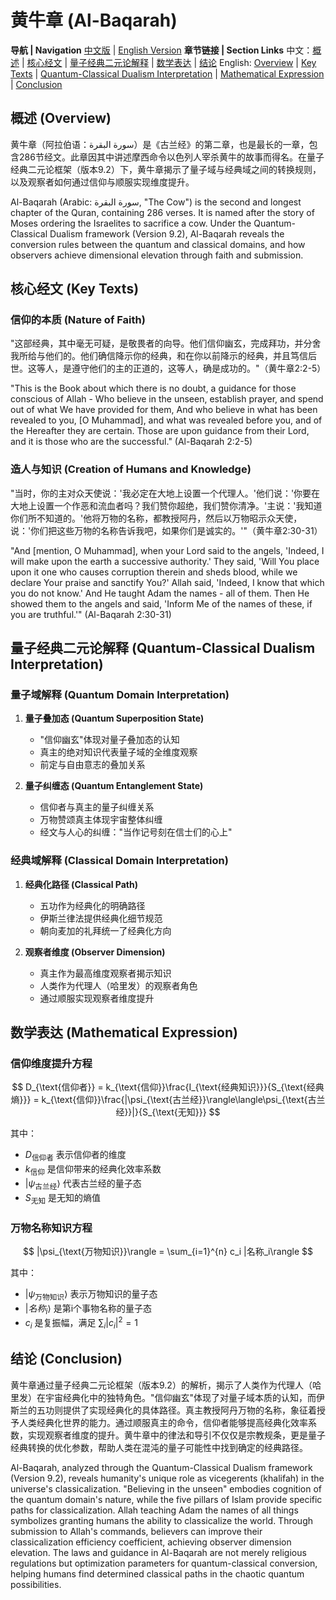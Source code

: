 # 黄牛章 (Al-Baqarah)

**导航 | Navigation**
[中文版](#黄牛章解析) | [English Version](#al-baqarah-analysis)
**章节链接 | Section Links**
中文：[概述](#概述-overview) | [核心经文](#核心经文-key-texts) | [量子经典二元论解释](#量子经典二元论解释-quantum-classical-dualism-interpretation) | [数学表达](#数学表达-mathematical-expression) | [结论](#结论-conclusion)
English: [Overview](#概述-overview) | [Key Texts](#核心经文-key-texts) | [Quantum-Classical Dualism Interpretation](#量子经典二元论解释-quantum-classical-dualism-interpretation) | [Mathematical Expression](#数学表达-mathematical-expression) | [Conclusion](#结论-conclusion)

## 概述 (Overview)

黄牛章（阿拉伯语：سورة البقرة‎）是《古兰经》的第二章，也是最长的一章，包含286节经文。此章因其中讲述摩西命令以色列人宰杀黄牛的故事而得名。在量子经典二元论框架（版本9.2）下，黄牛章揭示了量子域与经典域之间的转换规则，以及观察者如何通过信仰与顺服实现维度提升。

Al-Baqarah (Arabic: سورة البقرة‎, "The Cow") is the second and longest chapter of the Quran, containing 286 verses. It is named after the story of Moses ordering the Israelites to sacrifice a cow. Under the Quantum-Classical Dualism framework (Version 9.2), Al-Baqarah reveals the conversion rules between the quantum and classical domains, and how observers achieve dimensional elevation through faith and submission.

## 核心经文 (Key Texts)

### 信仰的本质 (Nature of Faith)
"这部经典，其中毫无可疑，是敬畏者的向导。他们信仰幽玄，完成拜功，并分舍我所给与他们的。他们确信降示你的经典，和在你以前降示的经典，并且笃信后世。这等人，是遵守他们的主的正道的，这等人，确是成功的。"（黄牛章2:2-5）

"This is the Book about which there is no doubt, a guidance for those conscious of Allah - Who believe in the unseen, establish prayer, and spend out of what We have provided for them, And who believe in what has been revealed to you, [O Muhammad], and what was revealed before you, and of the Hereafter they are certain. Those are upon guidance from their Lord, and it is those who are the successful." (Al-Baqarah 2:2-5)

### 造人与知识 (Creation of Humans and Knowledge)
"当时，你的主对众天使说：'我必定在大地上设置一个代理人。'他们说：'你要在大地上设置一个作恶和流血者吗？我们赞你超绝，我们赞你清净。'主说：'我知道你们所不知道的。'他将万物的名称，都教授阿丹，然后以万物昭示众天使，说：'你们把这些万物的名称告诉我吧，如果你们是诚实的。'"（黄牛章2:30-31）

"And [mention, O Muhammad], when your Lord said to the angels, 'Indeed, I will make upon the earth a successive authority.' They said, 'Will You place upon it one who causes corruption therein and sheds blood, while we declare Your praise and sanctify You?' Allah said, 'Indeed, I know that which you do not know.' And He taught Adam the names - all of them. Then He showed them to the angels and said, 'Inform Me of the names of these, if you are truthful.'" (Al-Baqarah 2:30-31)

## 量子经典二元论解释 (Quantum-Classical Dualism Interpretation)

### 量子域解释 (Quantum Domain Interpretation)
1. **量子叠加态 (Quantum Superposition State)**
   - "信仰幽玄"体现对量子叠加态的认知
   - 真主的绝对知识代表量子域的全维度观察
   - 前定与自由意志的叠加关系

2. **量子纠缠态 (Quantum Entanglement State)**
   - 信仰者与真主的量子纠缠关系
   - 万物赞颂真主体现宇宙整体纠缠
   - 经文与人心的纠缠："当作记号刻在信士们的心上"

### 经典域解释 (Classical Domain Interpretation)
1. **经典化路径 (Classical Path)**
   - 五功作为经典化的明确路径
   - 伊斯兰律法提供经典化细节规范
   - 朝向麦加的礼拜统一了经典化方向

2. **观察者维度 (Observer Dimension)**
   - 真主作为最高维度观察者揭示知识
   - 人类作为代理人（哈里发）的观察者角色
   - 通过顺服实现观察者维度提升

## 数学表达 (Mathematical Expression)

### 信仰维度提升方程

$$
D_{\text{信仰者}} = k_{\text{信仰}}\frac{I_{\text{经典知识}}}{S_{\text{经典熵}}} = k_{\text{信仰}}\frac{|\psi_{\text{古兰经}}\rangle\langle\psi_{\text{古兰经}}|}{S_{\text{无知}}}
$$

其中：
- $`D_{\text{信仰者}}`$ 表示信仰者的维度
- $`k_{\text{信仰}}`$ 是信仰带来的经典化效率系数
- $`|\psi_{\text{古兰经}}\rangle`$ 代表古兰经的量子态
- $`S_{\text{无知}}`$ 是无知的熵值

### 万物名称知识方程

$$
|\psi_{\text{万物知识}}\rangle = \sum_{i=1}^{n} c_i |名称_i\rangle
$$

其中：
- $`|\psi_{\text{万物知识}}\rangle`$ 表示万物知识的量子态
- $`|名称_i\rangle`$ 是第i个事物名称的量子态
- $`c_i`$ 是复振幅，满足 $`\sum_i |c_i|^2 = 1`$

## 结论 (Conclusion)

黄牛章通过量子经典二元论框架（版本9.2）的解析，揭示了人类作为代理人（哈里发）在宇宙经典化中的独特角色。"信仰幽玄"体现了对量子域本质的认知，而伊斯兰的五功则提供了实现经典化的具体路径。真主教授阿丹万物的名称，象征着授予人类经典化世界的能力。通过顺服真主的命令，信仰者能够提高经典化效率系数，实现观察者维度的提升。黄牛章中的律法和导引不仅仅是宗教规条，更是量子经典转换的优化参数，帮助人类在混沌的量子可能性中找到确定的经典路径。

Al-Baqarah, analyzed through the Quantum-Classical Dualism framework (Version 9.2), reveals humanity's unique role as vicegerents (khalifah) in the universe's classicalization. "Believing in the unseen" embodies cognition of the quantum domain's nature, while the five pillars of Islam provide specific paths for classicalization. Allah teaching Adam the names of all things symbolizes granting humans the ability to classicalize the world. Through submission to Allah's commands, believers can improve their classicalization efficiency coefficient, achieving observer dimension elevation. The laws and guidance in Al-Baqarah are not merely religious regulations but optimization parameters for quantum-classical conversion, helping humans find determined classical paths in the chaotic quantum possibilities.